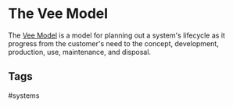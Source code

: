 # The Vee Model 

The [Vee Model](https://external-content.duckduckgo.com/iu/?u=http%3A%2F%2Flocal.iteris.com%2Farc-it%2Fhtml%2Fraguide%2Fraguide_files%2Fimage098.png&f=1&nofb=1&ipt=dcee37c44dccf9c8fae581ab58cf7f5c78e66067515750df402d9a0e5806879e&ipo=images) is a model for planning out a system's lifecycle as it progress from the customer's need to the concept, development, production, use, maintenance, and disposal.

## Tags
#systems
